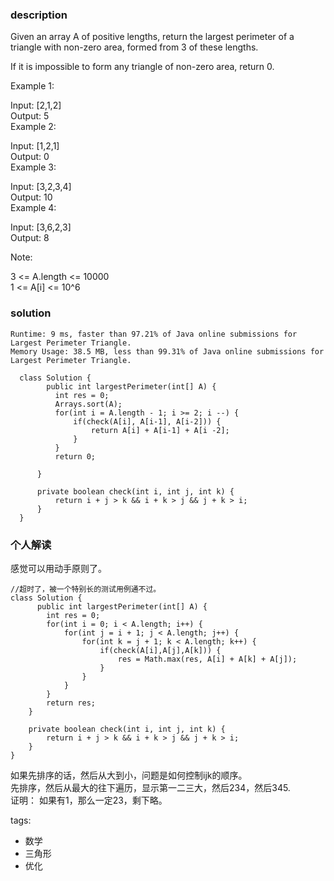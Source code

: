 ### description    
  Given an array A of positive lengths, return the largest perimeter of a triangle with non-zero area, formed from 3 of these lengths.  
    
  If it is impossible to form any triangle of non-zero area, return 0.  
    
     
    
  Example 1:  
    
  Input: [2,1,2]  
  Output: 5  
  Example 2:  
    
  Input: [1,2,1]  
  Output: 0  
  Example 3:  
    
  Input: [3,2,3,4]  
  Output: 10  
  Example 4:  
    
  Input: [3,6,2,3]  
  Output: 8  
     
    
  Note:  
    
  3 <= A.length <= 10000  
  1 <= A[i] <= 10^6  
    
    
### solution    
```    
Runtime: 9 ms, faster than 97.21% of Java online submissions for Largest Perimeter Triangle.
Memory Usage: 38.5 MB, less than 99.31% of Java online submissions for Largest Perimeter Triangle.

  class Solution {  
        public int largestPerimeter(int[] A) {  
          int res = 0;  
          Arrays.sort(A);  
          for(int i = A.length - 1; i >= 2; i --) {  
              if(check(A[i], A[i-1], A[i-2])) {  
                  return A[i] + A[i-1] + A[i -2];  
              }  
          }  
          return 0;  
    
      }  
    
      private boolean check(int i, int j, int k) {  
          return i + j > k && i + k > j && j + k > i;  
      }  
  }  
```    
    
### 个人解读    
  感觉可以用动手原则了。    
    
  ```  
  //超时了，被一个特别长的测试用例通不过。  
  class Solution {  
        public int largestPerimeter(int[] A) {  
          int res = 0;  
          for(int i = 0; i < A.length; i++) {  
              for(int j = i + 1; j < A.length; j++) {  
                  for(int k = j + 1; k < A.length; k++) {  
                      if(check(A[i],A[j],A[k])) {  
                          res = Math.max(res, A[i] + A[k] + A[j]);  
                      }  
                  }  
              }  
          }  
          return res;  
      }  
    
      private boolean check(int i, int j, int k) {  
          return i + j > k && i + k > j && j + k > i;  
      }  
  }  
  ```  
    
  如果先排序的话，然后从大到小，问题是如何控制ijk的顺序。  
  先排序，然后从最大的往下遍历，显示第一二三大，然后234，然后345.  
  证明： 如果有1，那么一定23，剩下略。  
    
tags:    
  -  数学  
  -  三角形  
  -  优化  
